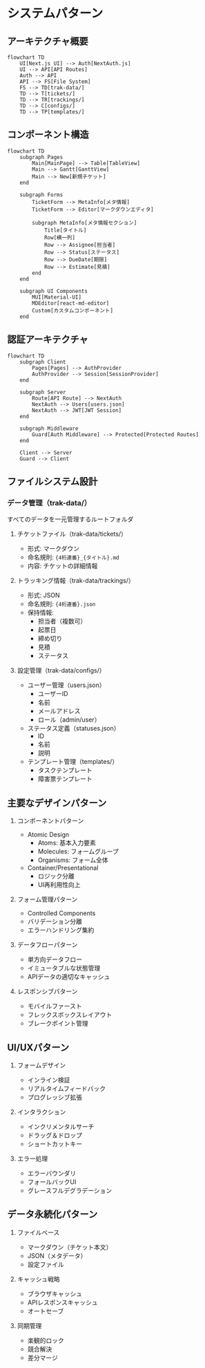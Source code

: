 # システムパターン

## アーキテクチャ概要

```mermaid
flowchart TD
    UI[Next.js UI] --> Auth[NextAuth.js]
    UI --> API[API Routes]
    Auth --> API
    API --> FS[File System]
    FS --> TD[trak-data/]
    TD --> T[tickets/]
    TD --> TR[trackings/]
    TD --> C[configs/]
    TD --> TP[templates/]
```

## コンポーネント構造

```mermaid
flowchart TD
    subgraph Pages
        Main[MainPage] --> Table[TableView]
        Main --> Gantt[GanttView]
        Main --> New[新規チケット]
    end

    subgraph Forms
        TicketForm --> MetaInfo[メタ情報]
        TicketForm --> Editor[マークダウンエディタ]
        
        subgraph MetaInfo[メタ情報セクション]
            Title[タイトル]
            Row[横一列]
            Row --> Assignee[担当者]
            Row --> Status[ステータス]
            Row --> DueDate[期限]
            Row --> Estimate[見積]
        end
    end

    subgraph UI Components
        MUI[Material-UI]
        MDEditor[react-md-editor]
        Custom[カスタムコンポーネント]
    end
```

## 認証アーキテクチャ

```mermaid
flowchart TD
    subgraph Client
        Pages[Pages] --> AuthProvider
        AuthProvider --> Session[SessionProvider]
    end
    
    subgraph Server
        Route[API Route] --> NextAuth
        NextAuth --> Users[users.json]
        NextAuth --> JWT[JWT Session]
    end
    
    subgraph Middleware
        Guard[Auth Middleware] --> Protected[Protected Routes]
    end
    
    Client --> Server
    Guard --> Client
```

## ファイルシステム設計

### データ管理（trak-data/）
すべてのデータを一元管理するルートフォルダ

1. チケットファイル（trak-data/tickets/）
   - 形式: マークダウン
   - 命名規則: `{4桁連番}_{タイトル}.md`
   - 内容: チケットの詳細情報

2. トラッキング情報（trak-data/trackings/）
   - 形式: JSON
   - 命名規則: `{4桁連番}.json`
   - 保持情報:
     - 担当者（複数可）
     - 起票日
     - 締め切り
     - 見積
     - ステータス

3. 設定管理（trak-data/configs/）
   - ユーザー管理（users.json）
     - ユーザーID
     - 名前
     - メールアドレス
     - ロール（admin/user）
   - ステータス定義（statuses.json）
     - ID
     - 名前
     - 説明
   - テンプレート管理（templates/）
     - タスクテンプレート
     - 障害票テンプレート

## 主要なデザインパターン

1. コンポーネントパターン
   - Atomic Design
     - Atoms: 基本入力要素
     - Molecules: フォームグループ
     - Organisms: フォーム全体
   - Container/Presentational
     - ロジック分離
     - UI再利用性向上

2. フォーム管理パターン
   - Controlled Components
   - バリデーション分離
   - エラーハンドリング集約

3. データフローパターン
   - 単方向データフロー
   - イミュータブルな状態管理
   - APIデータの適切なキャッシュ

4. レスポンシブパターン
   - モバイルファースト
   - フレックスボックスレイアウト
   - ブレークポイント管理

## UI/UXパターン

1. フォームデザイン
   - インライン検証
   - リアルタイムフィードバック
   - プログレッシブ拡張

2. インタラクション
   - インクリメンタルサーチ
   - ドラッグ＆ドロップ
   - ショートカットキー

3. エラー処理
   - エラーバウンダリ
   - フォールバックUI
   - グレースフルデグラデーション

## データ永続化パターン

1. ファイルベース
   - マークダウン（チケット本文）
   - JSON（メタデータ）
   - 設定ファイル

2. キャッシュ戦略
   - ブラウザキャッシュ
   - APIレスポンスキャッシュ
   - オートセーブ

3. 同期管理
   - 楽観的ロック
   - 競合解決
   - 差分マージ
